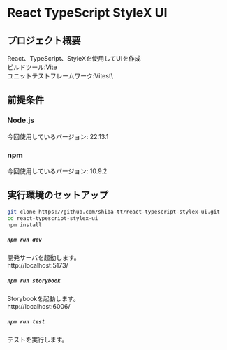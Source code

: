 <div id="top"></div>

# React TypeScript StyleX UI

## プロジェクト概要

React、TypeScript、StyleXを使用してUIを作成\
ビルドツール:Vite\
ユニットテストフレームワーク:Vitest\

## 前提条件

### Node.js

今回使用しているバージョン: 22.13.1

### npm

今回使用しているバージョン: 10.9.2

## 実行環境のセットアップ

```bash
git clone https://github.com/shiba-tt/react-typescript-stylex-ui.git
cd react-typescript-stylex-ui
npm install
```

##### `npm run dev`

開発サーバを起動します。\
http://localhost:5173/

##### `npm run storybook`

Storybookを起動します。\
http://localhost:6006/

##### `npm run test`

テストを実行します。
